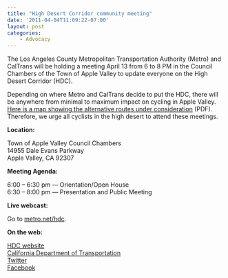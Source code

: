 ```yaml
---
title: "High Desert Corridor community meeting"
date: '2011-04-04T11:09:22-07:00'
layout: post
categories:
    - Advocacy
---
```


The Los Angeles County Metropolitan Transportation Authority (Metro) and CalTrans will be holding a meeting April 13 from 6 to 8 PM in the Council Chambers of the Town of Apple Valley to update everyone on the High Desert Corridor (HDC).  
  
Depending on where Metro and CalTrans decide to put the HDC, there will be anywhere from minimal to maximum impact on cycling in Apple Valley. [Here is a map showing the alternative routes under consideration](http://www.metro.net/projects_studies/hdc/images/HDC_Map.pdf) (PDF). Therefore, we urge all cyclists in the high desert to attend these meetings.

**Location:**

Town of Apple Valley Council Chambers  
14955 Dale Evans Parkway  
Apple Valley, CA 92307

**Meeting Agenda:**

6:00 – 6:30 pm — Orientation/Open House  
6:30 – 8:00 pm — Presentation and Public Meeting

**Live webcast:**

Go to [metro.net/hdc](http://www.metro.net/projects/high-desert-corridor/).

**On the web:**

[HDC website](http://www.metro.net/projects/high-desert-corridor/)  
[California Department of Transportation](http://www.dot.ca.gov/dist07/travel/projects/high-desert-corridor/)  
[Twitter](http://twitter.com/#!/MetroHDC)  
[Facebook](http://www.facebook.com/metrohdc)